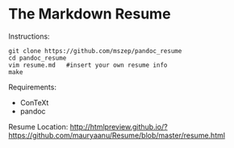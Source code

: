 The Markdown Resume
===================

Instructions:

    git clone https://github.com/mszep/pandoc_resume
    cd pandoc_resume
    vim resume.md   #insert your own resume info
    make

Requirements:

 * ConTeXt
 * pandoc

Resume Location: 
http://htmlpreview.github.io/?https://github.com/mauryaanu/Resume/blob/master/resume.html
